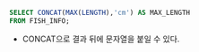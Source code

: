 ```sql
SELECT CONCAT(MAX(LENGTH),'cm') AS MAX_LENGTH
FROM FISH_INFO;
```
- CONCAT으로 결과 뒤에 문자열을 붙일 수 있다.